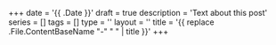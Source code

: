+++
date = '{{ .Date }}'
draft = true
description = 'Text about this post'
series = []
tags = []
type = ''
layout = ''
title = '{{ replace .File.ContentBaseName "-" " " | title }}'
+++
